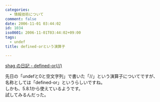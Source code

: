 ```yaml
---
categories:
  - 情報技術について
comment: false
date: 2006-11-01 03:44:02
id: 1034
iso8601: 2006-11-01T03:44:02+09:00
tags:
  - undef
title: defined-orという演算子

---
```


<div class="entry-body">
                                 <p><a href="http://d.hatena.ne.jp/shag/20061006">shag の日記 - defined-or(//)</a></p>

<p>先日の「undefと0と空文字列」で書いた「//」という演算子についてですが、名称としては「defined-or」というらしいですね。<br />
しかも、5.8.1から使えているようです。<br />
試してみるんだった。</p>
                              </div>
    	